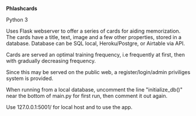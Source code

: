 **Phlashcards**

Python 3

Uses Flask webserver to offer a series of cards for aiding memorization.
The cards have a title, text, image and a few other properties, stored in a database.
Database can be SQL local, Heroku/Postgre, or Airtable via API. 

Cards are served an optimal training frequency, i.e frequently at first, then with gradually decreasing frequency.

Since this may be served on the public web, a register/login/admin priviliges system is provided.

When running from a local database, uncomment the line "initialize_db()" near the bottom of main.py for first run, then comment it out again.

Use 127.0.0.1:5001/ for local host and to use the app. 
